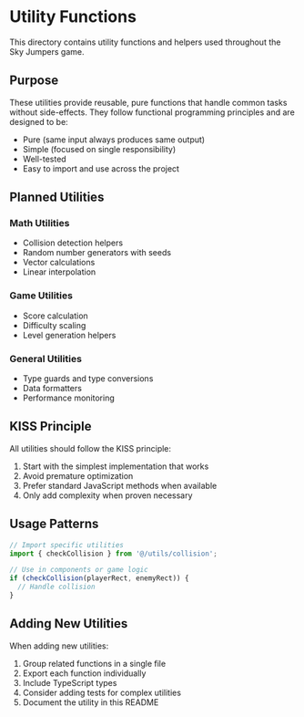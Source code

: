 # Utility Functions

This directory contains utility functions and helpers used throughout the Sky Jumpers game.

## Purpose

These utilities provide reusable, pure functions that handle common tasks without side-effects. They follow functional programming principles and are designed to be:

- Pure (same input always produces same output)
- Simple (focused on single responsibility)
- Well-tested
- Easy to import and use across the project

## Planned Utilities

### Math Utilities

- Collision detection helpers
- Random number generators with seeds
- Vector calculations
- Linear interpolation

### Game Utilities

- Score calculation
- Difficulty scaling
- Level generation helpers

### General Utilities

- Type guards and type conversions
- Data formatters
- Performance monitoring

## KISS Principle

All utilities should follow the KISS principle:

1. Start with the simplest implementation that works
2. Avoid premature optimization
3. Prefer standard JavaScript methods when available
4. Only add complexity when proven necessary

## Usage Patterns

```typescript
// Import specific utilities
import { checkCollision } from '@/utils/collision';

// Use in components or game logic
if (checkCollision(playerRect, enemyRect)) {
  // Handle collision
}
```

## Adding New Utilities

When adding new utilities:

1. Group related functions in a single file
2. Export each function individually
3. Include TypeScript types
4. Consider adding tests for complex utilities
5. Document the utility in this README 